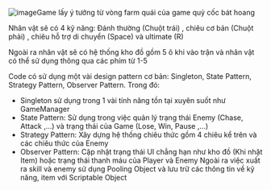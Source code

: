 ![image](https://github.com/user-attachments/assets/c27930fb-a998-4468-b87b-da6dac8192c5)Game lấy ý tưởng từ vòng farm quái của game quỷ cốc bát hoang

Nhân vật sẽ có 4 kỹ năng: Đánh thường (Chuột trái) , chiêu cơ bản (Chuột phải) , chiêu hỗ trợ di chuyển (Space) và ultimate (R)

Ngoài ra nhân vật sẽ có hệ thống kho đồ gồm 5 ô khi vào trận và nhân vật có thể sử dụng thông qua các phím từ 1-5

Code có sử dụng một vài design pattern cơ bản: Singleton, State Pattern, Strategy Pattern, Observer Pattern.
Trong đó:
+ Singleton sử dụng trong 1 vài tính năng tồn tại xuyên suốt như GameManager
+ State Pattern: Sử dụng trong việc quản lý trạng thái Enemy (Chase, Attack ,...) và trạng thái của Game (Lose, Win, Pause ,...)
+ Strategy Pattern: Xây dựng hệ thống chiêu thức gồm 4 chiêu kể trên và các chiêu thức của Enemy
+ Observer Pattern: Cập nhật trạng thái UI chẳng hạn như kho đồ (Khi nhặt Item) hoặc trạng thái thanh máu của Player và Enemy
Ngoài ra việc xuất ra skill và enemy sử dụng Pooling Object và lưu trữ các thông tin về kỹ năng, item với Scriptable Object
